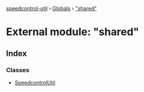 [speedcontrol-util](../README.md) › [Globals](../globals.md) › ["shared"](_shared_.md)

# External module: "shared"

## Index

### Classes

* [SpeedcontrolUtil](../classes/_shared_.speedcontrolutil.md)
